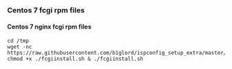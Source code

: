 ### Centos 7 fcgi rpm files
#### Centos 7 nginx fcgi rpm files
```
cd /tmp
wget -nc https://raw.githubusercontent.com/b1glord/ispconfig_setup_extra/master/centos7/fcgi/fcgiinstall.sh
chmod +x ./fcgiinstall.sh & ./fcgiinstall.sh
```
